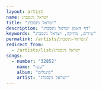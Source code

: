 ```yaml
---
layout: artist
name: ישראל גינסברג
title: "ישראל גינסברג"
description: "דף האמן ישראל גינסברג"
keywords: "שירים, מוזיקה, ישראל גינסברג"
permalink: /artists/ישראל-גינסברג/
redirect_from:
  - /artists/list/ישראל גינסברג
songs:
  - number: "32852"
    name: "עננו"
    album: "סינגלים"
    artist: "ישראל גינסברג"
---
```

